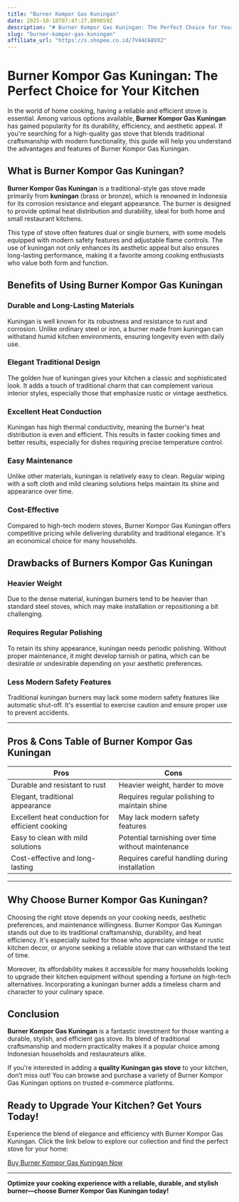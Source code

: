 ```yaml
---
title: "Burner Kompor Gas Kuningan"
date: 2025-10-18T07:47:27.809859Z
description: "# Burner Kompor Gas Kuningan: The Perfect Choice for Your Kitchen..."
slug: "burner-kompor-gas-kuningan"
affiliate_url: "https://s.shopee.co.id/7V44C68VX2"
---
```

# Burner Kompor Gas Kuningan: The Perfect Choice for Your Kitchen

In the world of home cooking, having a reliable and efficient stove is essential. Among various options available, **Burner Kompor Gas Kuningan** has gained popularity for its durability, efficiency, and aesthetic appeal. If you're searching for a high-quality gas stove that blends traditional craftsmanship with modern functionality, this guide will help you understand the advantages and features of Burner Kompor Gas Kuningan.

## What is Burner Kompor Gas Kuningan?

**Burner Kompor Gas Kuningan** is a traditional-style gas stove made primarily from **kuningan** (brass or bronze), which is renowned in Indonesia for its corrosion resistance and elegant appearance. The burner is designed to provide optimal heat distribution and durability, ideal for both home and small restaurant kitchens.

This type of stove often features dual or single burners, with some models equipped with modern safety features and adjustable flame controls. The use of kuningan not only enhances its aesthetic appeal but also ensures long-lasting performance, making it a favorite among cooking enthusiasts who value both form and function.

## Benefits of Using Burner Kompor Gas Kuningan

### Durable and Long-Lasting Materials

Kuningan is well known for its robustness and resistance to rust and corrosion. Unlike ordinary steel or iron, a burner made from kuningan can withstand humid kitchen environments, ensuring longevity even with daily use.

### Elegant Traditional Design

The golden hue of kuningan gives your kitchen a classic and sophisticated look. It adds a touch of traditional charm that can complement various interior styles, especially those that emphasize rustic or vintage aesthetics.

### Excellent Heat Conduction

Kuningan has high thermal conductivity, meaning the burner's heat distribution is even and efficient. This results in faster cooking times and better results, especially for dishes requiring precise temperature control.

### Easy Maintenance

Unlike other materials, kuningan is relatively easy to clean. Regular wiping with a soft cloth and mild cleaning solutions helps maintain its shine and appearance over time.

### Cost-Effective

Compared to high-tech modern stoves, Burner Kompor Gas Kuningan offers competitive pricing while delivering durability and traditional elegance. It's an economical choice for many households.

## Drawbacks of Burners Kompor Gas Kuningan

### Heavier Weight

Due to the dense material, kuningan burners tend to be heavier than standard steel stoves, which may make installation or repositioning a bit challenging.

### Requires Regular Polishing

To retain its shiny appearance, kuningan needs periodic polishing. Without proper maintenance, it might develop tarnish or patina, which can be desirable or undesirable depending on your aesthetic preferences.

### Less Modern Safety Features

Traditional kuningan burners may lack some modern safety features like automatic shut-off. It's essential to exercise caution and ensure proper use to prevent accidents.

---

## Pros & Cons Table of Burner Kompor Gas Kuningan

| **Pros** | **Cons** |
| --- | --- |
| Durable and resistant to rust | Heavier weight, harder to move |
| Elegant, traditional appearance | Requires regular polishing to maintain shine |
| Excellent heat conduction for efficient cooking | May lack modern safety features |
| Easy to clean with mild solutions | Potential tarnishing over time without maintenance |
| Cost-effective and long-lasting | Requires careful handling during installation |

---

## Why Choose Burner Kompor Gas Kuningan?

Choosing the right stove depends on your cooking needs, aesthetic preferences, and maintenance willingness. Burner Kompor Gas Kuningan stands out due to its traditional craftsmanship, durability, and heat efficiency. It's especially suited for those who appreciate vintage or rustic kitchen decor, or anyone seeking a reliable stove that can withstand the test of time.

Moreover, its affordability makes it accessible for many households looking to upgrade their kitchen equipment without spending a fortune on high-tech alternatives. Incorporating a kuningan burner adds a timeless charm and character to your culinary space.

## Conclusion

**Burner Kompor Gas Kuningan** is a fantastic investment for those wanting a durable, stylish, and efficient gas stove. Its blend of traditional craftsmanship and modern practicality makes it a popular choice among Indonesian households and restaurateurs alike.

If you're interested in adding a **quality Kuningan gas stove** to your kitchen, don’t miss out! You can browse and purchase a variety of Burner Kompor Gas Kuningan options on trusted e-commerce platforms.

## Ready to Upgrade Your Kitchen? Get Yours Today!

Experience the blend of elegance and efficiency with Burner Kompor Gas Kuningan. Click the link below to explore our collection and find the perfect stove for your home:

[Buy Burner Kompor Gas Kuningan Now](https://s.shopee.co.id/7V44C68VX2)

---

**Optimize your cooking experience with a reliable, durable, and stylish burner—choose Burner Kompor Gas Kuningan today!**